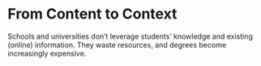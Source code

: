 # From Content to Context

Schools and universities don’t leverage students’ knowledge and existing (online) information. They waste resources, and degrees become increasingly expensive.